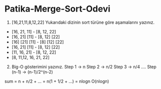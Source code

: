 # Patika-Merge-Sort-Odevi
1) [16,21,11,8,12,22] 
Yukarıdaki dizinin sort türüne göre aşamalarını yazınız.

- [16, 21, 11] - [8, 12, 22]
- [16, 21]  [11] - [8, 12] [22]
- [16] [21] [11] - [8] [12] [22]
- [16, 21]  [11] - [8, 12] [22]
- [11, 16, 21] - [8, 12, 22]
- [8, 11,12, 16, 21, 22]

2) Big-O gösterimini yazınız.
Step 1 -> n
Step 2 -> n/2
Step 3 -> n/4
....
Step (n-1) -> (n-1)/2^(n-2)

sum = n + n/2 + ... = n(1 + 1/2 + ...) = nlogn
O(nlogn)

